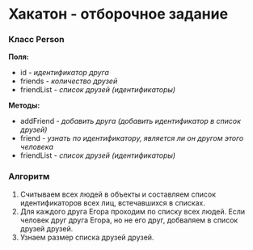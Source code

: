 # Хакатон - отборочное задание
### Класс Person
**Поля:**
- id - *идентификатор друга*
- friends - *количество друзей*
- friendList - *список друзей (идентификаторы)*

**Методы:**
- addFriend - *добавить друга (добавить идентификатор в список друзей)*
- friend - *узнать по идентификатору, является ли он другом этого человека*
- friendList - *список друзей (идентификаторы)*

### Алгоритм
1. Считываем всех людей в объекты и составляем список идентификаторов всех лиц, встечавшихся в списках.
2. Для каждого друга Егора проходим по списку всех людей. Если человек друг друга Егора, но не его друг, добваляем в список друзей друзей.
3. Узнаем размер списка друзей друзей.